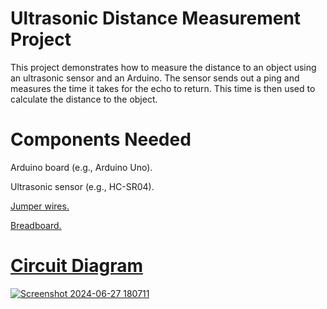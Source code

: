 # Ultrasonic Distance Measurement Project

This project demonstrates how to measure the distance to an object using an ultrasonic sensor and an Arduino. The sensor sends out a ping and measures the time it takes for the echo to return. This time is then used to calculate the distance to the object.

# Components Needed

Arduino board (e.g., Arduino Uno).

Ultrasonic sensor (e.g., HC-SR04).

<u>Jumper wires.<u>

Breadboard.

# Circuit Diagram

![Screenshot 2024-06-27 180711](https://github.com/piyush-mohanty82/1_arduino_projects/assets/174017382/8fac7de1-8403-40ab-a76f-6512ebfacb03)
